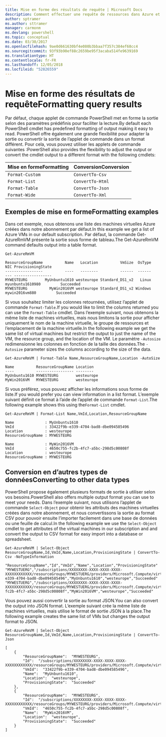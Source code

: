 ```yaml
---
title: Mise en forme des résultats de requête | Microsoft Docs
description: Comment effectuer une requête de ressources dans Azure et mettre en forme les résultats.
author: sptramer
ms.author: sttramer
manager: carmonm
ms.devlang: powershell
ms.topic: conceptual
ms.date: 03/30/2017
ms.openlocfilehash: 9ae0d661630bf4e080b3bbaa7f357c384ef68cc4
ms.sourcegitcommit: 93f93b90ef88c2659be95f3acaba514fe9639169
ms.translationtype: HT
ms.contentlocale: fr-FR
ms.lasthandoff: 12/05/2018
ms.locfileid: "52826559"
---
```

# <a name="formatting-query-results"></a><span data-ttu-id="e8335-103">Mise en forme des résultats de requête</span><span class="sxs-lookup"><span data-stu-id="e8335-103">Formatting query results</span></span>

<span data-ttu-id="e8335-104">Par défaut, chaque applet de commande PowerShell met en forme la sortie selon des paramètres prédéfinis pour faciliter la lecture.</span><span class="sxs-lookup"><span data-stu-id="e8335-104">By default each PowerShell cmdlet has predefined formatting of output making it easy to read.</span></span>  <span data-ttu-id="e8335-105">PowerShell offre également une grande flexibilité pour adapter la sortie ou convertir la sortie de l’applet de commande dans un format différent. Pour cela, vous pouvez utiliser les applets de commande suivantes :</span><span class="sxs-lookup"><span data-stu-id="e8335-105">PowerShell also provides the flexibility to adjust the output or convert the cmdlet output to a different format with the following cmdlets:</span></span>

| <span data-ttu-id="e8335-106">Mise en forme</span><span class="sxs-lookup"><span data-stu-id="e8335-106">Formatting</span></span>      | <span data-ttu-id="e8335-107">Conversion</span><span class="sxs-lookup"><span data-stu-id="e8335-107">Conversion</span></span>       |
|-----------------|------------------|
| `Format-Custom` | `ConvertTo-Csv`  |
| `Format-List`   | `ConvertTo-Html` |
| `Format-Table`  | `ConvertTo-Json` |
| `Format-Wide`   | `ConvertTo-Xml`  |

## <a name="formatting-examples"></a><span data-ttu-id="e8335-108">Exemples de mise en forme</span><span class="sxs-lookup"><span data-stu-id="e8335-108">Formatting examples</span></span>

<span data-ttu-id="e8335-109">Dans cet exemple, nous obtenons une liste des machines virtuelles Azure créées dans notre abonnement par défaut.</span><span class="sxs-lookup"><span data-stu-id="e8335-109">In this example we get a list of Azure VMs in our default subscription.</span></span>  <span data-ttu-id="e8335-110">Par défaut, la commande Get-AzureRmVM présente la sortie sous forme de tableau.</span><span class="sxs-lookup"><span data-stu-id="e8335-110">The Get-AzureRmVM command defaults output into a table format.</span></span>

```powershell-interactive
Get-AzureRmVM
```

```output
ResourceGroupName          Name   Location          VmSize  OsType              NIC ProvisioningState
-----------------          ----   --------          ------  ------              --- -----------------
MYWESTEURG        MyUnbuntu1610 westeurope Standard_DS1_v2   Linux myunbuntu1610980         Succeeded
MYWESTEURG          MyWin2016VM westeurope Standard_DS1_v2 Windows   mywin2016vm880         Succeeded
```

<span data-ttu-id="e8335-111">Si vous souhaitez limiter les colonnes retournées, utilisez l’applet de commande `Format-Table`.</span><span class="sxs-lookup"><span data-stu-id="e8335-111">If you would like to limit the columns returned you can use the `Format-Table` cmdlet.</span></span> <span data-ttu-id="e8335-112">Dans l’exemple suivant, nous obtenons la même liste de machines virtuelles, mais nous limitons la sortie pour afficher uniquement le nom de la machine virtuelle, le groupe de ressources et l’emplacement de la machine virtuelle.</span><span class="sxs-lookup"><span data-stu-id="e8335-112">In the following example we get the same list of virtual machines but restrict the output to just the name of the VM, the resource group, and the location of the VM.</span></span>  <span data-ttu-id="e8335-113">Le paramètre `-Autosize` redimensionne les colonnes en fonction de la taille des données.</span><span class="sxs-lookup"><span data-stu-id="e8335-113">The `-Autosize` parameter sizes the columns according to the size of the data.</span></span>

```powershell-interactive
Get-AzureRmVM | Format-Table Name,ResourceGroupName,Location -AutoSize
```

```output
Name          ResourceGroupName Location
----          ----------------- --------
MyUnbuntu1610 MYWESTEURG        westeurope
MyWin2016VM   MYWESTEURG        westeurope
```

<span data-ttu-id="e8335-114">Si vous préférez, vous pouvez afficher les informations sous forme de liste.</span><span class="sxs-lookup"><span data-stu-id="e8335-114">If you would prefer you can view information in a list format.</span></span> <span data-ttu-id="e8335-115">L’exemple suivant définit ce format à l’aide de l’applet de commande `Format-List`.</span><span class="sxs-lookup"><span data-stu-id="e8335-115">The following example shows this using the`Format-List` cmdlet.</span></span>

```powershell-interactive
Get-AzureRmVM | Format-List Name,VmId,Location,ResourceGroupName
```

```output
Name              : MyUnbuntu1610
VmId              : 33422f9b-e339-4704-bad8-dbe094585496
Location          : westeurope
ResourceGroupName : MYWESTEURG

Name              : MyWin2016VM
VmId              : 4650c755-fc2b-4fc7-a5bc-298d5c00808f
Location          : westeurope
ResourceGroupName : MYWESTEURG
```

## <a name="converting-to-other-data-types"></a><span data-ttu-id="e8335-116">Conversion en d’autres types de données</span><span class="sxs-lookup"><span data-stu-id="e8335-116">Converting to other data types</span></span>

<span data-ttu-id="e8335-117">PowerShell propose également plusieurs formats de sortie à utiliser selon vos besoins.</span><span class="sxs-lookup"><span data-stu-id="e8335-117">PowerShell also offers multiple output format you can use to meet your needs.</span></span>  <span data-ttu-id="e8335-118">Dans l’exemple suivant, nous utilisons l’applet de commande `Select-Object` pour obtenir les attributs des machines virtuelles créées dans notre abonnement, et nous convertissons la sortie au format CSV pour pouvoir ensuite l’importer facilement dans une base de données ou une feuille de calcul.</span><span class="sxs-lookup"><span data-stu-id="e8335-118">In the following example we use the `Select-Object` cmdlet to get attributes of the virtual machines in our subscription and and convert the output to CSV format for easy import into a database or spreadsheet.</span></span>

```powershell-interactive
Get-AzureRmVM | Select-Object ResourceGroupName,Id,VmId,Name,Location,ProvisioningState | ConvertTo-Csv -NoTypeInformation
```

```output
"ResourceGroupName","Id","VmId","Name","Location","ProvisioningState"
"MYWESTUERG","/subscriptions/XXXXXXXX-XXXX-XXXX-XXXX-XXXXXXXXXXXX/resourceGroups/MYWESTUERG/providers/Microsoft.Compute/virtualMachines/MyUnbuntu1610","33422f9b-e339-4704-bad8-dbe094585496","MyUnbuntu1610","westeurope","Succeeded"
"MYWESTUERG","/subscriptions/XXXXXXXX-XXXX-XXXX-XXXX-XXXXXXXXXXXX/resourceGroups/MYWESTUERG/providers/Microsoft.Compute/virtualMachines/MyWin2016VM","4650c755-fc2b-4fc7-a5bc-298d5c00808f","MyWin2016VM","westeurope","Succeeded"
```

<span data-ttu-id="e8335-119">Vous pouvez aussi convertir la sortie au format JSON.</span><span class="sxs-lookup"><span data-stu-id="e8335-119">You can also convert the output into JSON format.</span></span>  <span data-ttu-id="e8335-120">L’exemple suivant crée la même liste de machines virtuelles, mais utilise le format de sortie JSON à la place.</span><span class="sxs-lookup"><span data-stu-id="e8335-120">The following example creates the same list of VMs but changes the output format to JSON.</span></span>

```powershell-interactive
Get-AzureRmVM | Select-Object ResourceGroupName,Id,VmId,Name,Location,ProvisioningState | ConvertTo-Json
```

```output
[
    {
        "ResourceGroupName":  "MYWESTEURG",
        "Id":  "/subscriptions/XXXXXXXX-XXXX-XXXX-XXXX-XXXXXXXXXXXX/resourceGroups/MYWESTEURG/providers/Microsoft.Compute/virtualMachines/MyUnbuntu1610",
        "VmId":  "33422f9b-e339-4704-bad8-dbe094585496",
        "Name":  "MyUnbuntu1610",
        "Location":  "westeurope",
        "ProvisioningState":  "Succeeded"
    },
    {
        "ResourceGroupName":  "MYWESTEURG",
        "Id":  "/subscriptions/XXXXXXXX-XXXX-XXXX-XXXX-XXXXXXXXXXXX/resourceGroups/MYWESTEURG/providers/Microsoft.Compute/virtualMachines/MyWin2016VM",
        "VmId":  "4650c755-fc2b-4fc7-a5bc-298d5c00808f",
        "Name":  "MyWin2016VM",
        "Location":  "westeurope",
        "ProvisioningState":  "Succeeded"
    }
]
```
